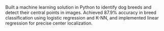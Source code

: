 Built a machine learning solution in Python to identify dog breeds and detect their central points in images. Achieved 87.9% accuracy in breed classification using logistic regression and K-NN, and implemented linear regression for precise center localization.
